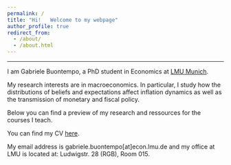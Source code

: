 ```yaml
---
permalink: /
title: "Hi!   Welcome to my webpage"
author_profile: true
redirect_from: 
  - /about/
  - /about.html
---
```


---


I am Gabriele Buontempo, a PhD student in Economics at [LMU Munich](https://www.econ.lmu.de/en/).

My research interests are in macroeconomics. In particular, I study how the distributions of beliefs and expectations affect inflation dynamics as well as the transmission of monetary and fiscal policy. 

Below you can find a preview of my research and ressources for the courses I teach.

You can find my CV [here](.).

My email address is gabriele.buontempo[at]econ.lmu.de and my office at LMU is located at: Ludwigstr. 28 (RGB), Room 015.

